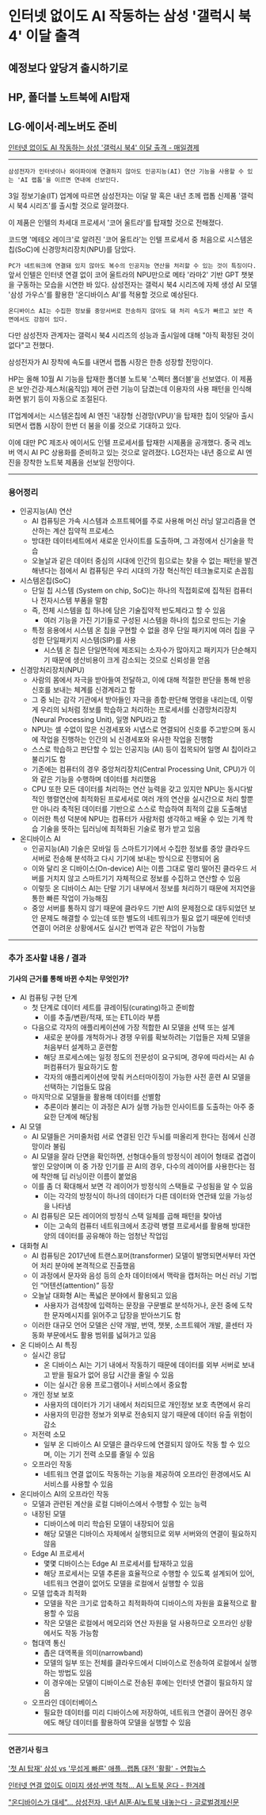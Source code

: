 # 인터넷 없이도 AI 작동하는 삼성 '갤럭시 북4' 이달 출격
## 예정보다 앞당겨 출시하기로
## HP, 폴더블 노트북에 AI탑재
## LG·에이서·레노버도 준비
[인터넷 없이도 AI 작동하는 삼성 '갤럭시 북4' 이달 출격 - 매일경제](https://n.news.naver.com/article/newspaper/009/0005224395?date=20231204)

---

`삼성전자가 인터넷이나 와이파이에 연결하지 않아도 인공지능(AI) 연산 기능을 사용할 수 있는 'AI 랩톱'을 이르면 연내에 선보인다.`

3일 정보기술(IT) 업계에 따르면 삼성전자는 이달 말 혹은 내년 초께 랩톱 신제품 '갤럭시 북4 시리즈'를 출시할 것으로 알려졌다.

이 제품은 인텔의 차세대 프로세서 '코어 울트라'를 탑재할 것으로 전해졌다.

코드명 '메테오 레이크'로 알려진 '코어 울트라'는 인텔 프로세서 중 처음으로 시스템온칩(SoC)에 신경망처리장치(NPU)를 담았다.

`PC가 네트워크에 연결돼 있지 않아도 복수의 인공지능 연산을 처리할 수 있는 것이 특징이다.` 앞서 인텔은 인터넷 연결 없이 코어 울트라의 NPU만으로 메타 '라마2' 기반 GPT 챗봇을 구동하는 모습을 시연한 바 있다. 삼성전자는 갤럭시 북4 시리즈에 자체 생성 AI 모델 '삼성 가우스'를 활용한 '온디바이스 AI'를 적용할 것으로 예상된다.

`온디바이스 AI는 수집한 정보를 중앙서버로 전송하지 않아도 돼 처리 속도가 빠르고 보안 측면에서도 강점이 있다.`

다만 삼성전자 관계자는 갤럭시 북4 시리즈의 성능과 출시일에 대해 "아직 확정된 것이 없다"고 전했다.

삼성전자가 AI 장착에 속도를 내면서 랩톱 시장은 한층 성장할 전망이다.

HP는 올해 10월 AI 기능을 탑재한 폴더블 노트북 '스펙터 폴더블'을 선보였다. 이 제품은 보안·건강·제스처(움직임) 제어 관련 기능이 담겼는데 이용자의 사용 패턴을 인식해 화면 밝기 등이 자동으로 조절된다.

IT업계에서는 시스템온칩에 AI 엔진 '내장형 신경망(VPU)'을 탑재한 칩이 잇달아 출시되면서 랩톱 시장이 한번 더 붐을 이룰 것으로 기대하고 있다.

이에 대만 PC 제조사 에이서도 인텔 프로세서를 탑재한 시제품을 공개했다. 중국 레노버 역시 AI PC 상용화를 준비하고 있는 것으로 알려졌다. LG전자는 내년 중으로 AI 엔진을 장착한 노트북 제품을 선보일 전망이다.

---

### 용어정리

* 인공지능(AI) 연산
    * AI 컴퓨팅은 가속 시스템과 소프트웨어를 주로 사용해 머신 러닝 알고리즘을 연산하는 계산 집약적 프로세스
    * 방대한 데이터세트에서 새로운 인사이트를 도출하며, 그 과정에서 신기술을 학습
    * 오늘날과 같은 데이터 중심의 시대에 인간의 힘으로는 찾을 수 없는 패턴을 발견해낸다는 점에서 AI 컴퓨팅은 우리 시대의 가장 혁신적인 테크놀로지로 손꼽힘
* 시스템온칩(SoC)
    * 단일 칩 시스템 (System on chip, SoC)는 하나의 직접회로에 집적된 컴퓨터나 전자시스템 부품을 말함
    * 즉, 전체 시스템을 칩 하나에 담은 기술집약적 반도체라고 할 수 있음
        * 여러 기능을 가진 기기들로 구성된 시스템을 하나의 칩으로 만드는 기술
    * 특정 응용에서 시스템 온 칩을 구현할 수 없을 경우 단일 패키지에 여러 칩을 구성한 단일패키지 시스템(SIP)를 사용
        * 시스템 온 칩은 단일면적에 제조되는 소자수가 많아지고 패키지가 단순해지기 때문에 생산비용이 크게 감소되는 것으로 신뢰성을 얻음 
* 신경망처리장치(NPU)
    * 사람의 몸에서 자극을 받아들여 전달하고, 이에 대해 적절한 판단을 통해 반응 신호를 보내는 체계를 신경계라고 함
    * 그 중 뇌는 감각 기관에서 받아들인 자극을 종합·판단해 명령을 내리는데, 이렇게 우리의 뇌처럼 정보를 학습하고 처리하는 프로세서를 신경망처리장치(Neural Processing Unit), 일명 NPU라고 함
    * NPU는 셀 수없이 많은 신경세포와 시냅스로 연결되어 신호를 주고받으며 동시에 작업을 진행하는 인간의 뇌 신경세포와 유사한 작업을 진행함
    * 스스로 학습하고 판단할 수 있는 인공지능 (AI) 등이 접목되어 일명 AI 칩이라고 불리기도 함
    * 기존에는 컴퓨터의 경우 중앙처리장치(Central Processing Unit, CPU)가 이와 같은 기능을 수행하며 데이터를 처리했음
    * CPU 또한 모든 데이터를 처리하는 연산 능력을 갖고 있지만 NPU는 동시다발적인 행렬연산에 최적화된 프로세서로 여러 개의 연산을 실시간으로 처리 할뿐만 아니라 축적된 데이터를 기반으로 스스로 학습하여 최적의 값을 도출해냄
    * 이러한 특성 덕분에 NPU는 컴퓨터가 사람처럼 생각하고 배울 수 있는 기계 학습 기술을 뜻하는 딥러닝에 최적화된 기술로 평가 받고 있음
* 온디바이스 AI
    * 인공지능(AI) 기술은 모바일 등 스마트기기에서 수집한 정보를 중앙 클라우드 서버로 전송해 분석하고 다시 기기에 보내는 방식으로 진행되어 옴
    * 이와 달리 온 디바이스(On-device) AI는 이름 그대로 멀리 떨어진 클라우드 서버를 거치지 않고 스마트기기 자체적으로 정보를 수집하고 연산할 수 있음
    * 이렇듯 온 디바이스 AI는 단말 기기 내부에서 정보를 처리하기 때문에 저지연을 통한 빠른 작업이 가능해짐
    * 중앙 서버를 통하지 않기 때문에 클라우드 기반 AI의 문제점으로 대두되었던 보안 문제도 해결할 수 있는데 또한 별도의 네트워크가 필요 없기 때문에 인터넷 연결이 어려운 상황에서도 실시간 번역과 같은 작업이 가능함

---

### 추가 조사할 내용 / 결과 
#### 기사의 근거를 통해 바뀐 수치는 무엇인가?

* AI 컴퓨팅 구현 단계
    * 첫 단계로 데이터 세트를 큐레이팅(curating)하고 준비함
        * 이를 추출/변환/적재, 또는 ETL이라 부름
    * 다음으로 각자의 애플리케이션에 가장 적합한 AI 모델을 선택 또는 설계
        * 새로운 분야를 개척하거나 경쟁 우위를 확보하려는 기업들은 자체 모델을 처음부터 설계하고 훈련함
        * 해당 프로세스에는 일정 정도의 전문성이 요구되며, 경우에 따라서는 AI 슈퍼컴퓨터가 필요하기도 함
        * 각자의 애플리케이션에 맞춰 커스터마이징이 가능한 사전 훈련 AI 모델을 선택하는 기업들도 많음
    * 마지막으로 모델들을 활용해 데이터를 선별함
        * 추론이라 불리는 이 과정은 AI가 실행 가능한 인사이트를 도출하는 아주 중요한 단계에 해당됨
* AI 모델
    * AI 모델들은 거미줄처럼 서로 연결된 인간 두뇌를 떠올리게 한다는 점에서 신경망이라 불림
    * AI 모델을 잘라 단면을 확인하면, 선형대수들의 방정식이 레이어 형태로 겹겹이 쌓인 모양이며 이 중 가장 인기를 끈 AI의 경우, 다수의 레이어를 사용한다는 점에 착안해 딥 러닝이란 이름이 붙었음
    * 이를 좀 더 확대해서 보면 각 레이어가 방정식의 스택들로 구성됨을 알 수 있음
        * 이는 각각의 방정식이 하나의 데이터가 다른 데이터와 연관돼 있을 가능성을 나타냄
    * AI 컴퓨팅은 모든 레이어의 방정식 스택 일체를 곱해 패턴을 찾아냄
        * 이는 고속의 컴퓨터 네트워크에서 초강력 병렬 프로세서를 활용해 방대한 양의 데이터를 공유해야 하는 엄청난 작업임
* 대화형 AI
    * AI 컴퓨팅은 2017년에 트랜스포머(transformer) 모델이 발명되면서부터 자연어 처리 분야에 본격적으로 진출했음
    * 이 과정에서 문자와 음성 등의 순차 데이터에서 맥락을 캡처하는 머신 러닝 기법인 “어텐션(attention)” 등장
    * 오늘날 대화형 AI는 폭넓은 분야에서 활용되고 있음
        * 사용자가 검색창에 입력하는 문장을 구문별로 분석하거나, 운전 중에 도착한 문자메시지를 읽어주고 답장을 받아쓰기도 함
    * 이러한 대규모 언어 모델은 신약 개발, 번역, 챗봇, 소프트웨어 개발, 콜센터 자동화 부문에서도 활용 범위를 넓혀가고 있음
* 온 디바이스 AI 특징
    * 실시간 응답
        * 온 디바이스 AI는 기기 내에서 작동하기 때문에 데이터를 외부 서버로 보내고 받을 필요가 없어 응답 시간을 줄일 수 있음
        * 이는 실시간 응용 프로그램이나 서비스에서 중요함
    * 개인 정보 보호
        * 사용자의 데이터가 기기 내에서 처리되므로 개인정보 보호 측면에서 유리
        * 사용자의 민감한 정보가 외부로 전송되지 않기 때문에 데이터 유출 위험이 감소
    * 저전력 소모
        * 일부 온 디바이스 AI 모델은 클라우드에 연결되지 않아도 작동 할 수 있으며, 이는 기기 전력 소모를 줄일 수 있음
    * 오프라인 작동
        * 네트워크 연결 없이도 작동하는 기능을 제공하여 오프라인 환경에서도 AI 서비스를 사용할 수 있음
* 온디바이스 AI의 오프라인 작동
    * 모델과 관련된 계산을 로컬 디바이스에서 수행할 수 있는 능력
    * 내장된 모델
        * 디바이스에 미리 학습된 모델이 내장되어 있음
        * 해당 모델은 디바이스 자체에서 실행되므로 외부 서버와의 연결이 필요하지 않음
    * Edge AI 프로세서
        * 몇몇 디바이스는 Edge AI 프로세서를 탑재하고 있음
        * 해당 프로세서는 모델 추론을 효율적으로 수행할 수 있도록 설계되어 있어, 네트워크 연결이 없어도 모델을 로컬에서 실행할 수 있음
    * 모델 압축과 최적화
        * 모델을 작은 크기로 압축하고 최적화하여 디바이스의 자원을 효율적으로 활용할 수 있음
        * 작은 모델은 로컬에서 메모리와 연산 자원을 덜 사용하므로 오프라인 상황에서도 작동 가능함
    * 협대역 통신
        * 좁은 대역폭을 의미(narrowband)
        * 모델의 일부 또는 전체를 클라우드에서 디바이스로 전송하여 로컬에서 실행하는 방법도 있음
        * 이 경우에는 모델이 디바이스로 전송된 후에는 인터넷 연결이 필요하지 않음
    * 오프라인 데이터베이스
        * 필요한 데이터를 미리 디바이스에 저장하여, 네트워크 연결이 끊어진 경우에도 해당 데이터를 활용하여 모델을 실행할 수 있음


--- 

#### 연관기사 링크

['첫 AI 탑재' 삼성 vs '무섭게 빠른' 애플…랩톱 대전 '활활' - 연합뉴스](https://www.yna.co.kr/view/AKR20231202030200017)

[인터넷 연결 없이도 이미지 생성·번역 척척… AI 노트북 온다 - 한겨례](https://www.hani.co.kr/arti/economy/it/1118867.html)

["온디바이스가 대세"… 삼성전자, 내년 AI폰·AI노트북 내놓는다 - 글로벌경제신문](https://www.getnews.co.kr/news/articleView.html?idxno=650965)
